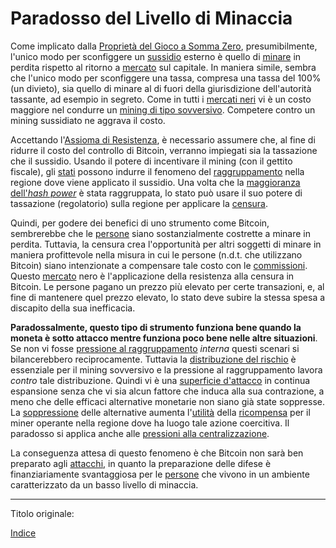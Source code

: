 # Paradosso del Livello di Minaccia



Come implicato dalla [Proprietà del Gioco a Somma Zero](ch032-zero-sum-property.md), presumibilmente, l'unico modo per sconfiggere un [sussidio](https://it.wikipedia.org/wiki/Sussidio) esterno è quello di [minare](ch101-glossary.md#centro-di-mining-mine) in perdita rispetto al ritorno a [mercato](ch101-glossary.md#mercato) sul capitale. In maniera simile, sembra che l'unico modo per sconfiggere una tassa, compresa una tassa del 100% (un divieto), sia quello di minare al di fuori della giurisdizione dell'autorità tassante, ad esempio in segreto. Come in tutti i [mercati neri](https://it.wikipedia.org/wiki/Mercato_nero) vi è un costo maggiore nel condurre un [mining di tipo sovversivo](https://www.theatlantic.com/magazine/archive/2017/09/big-in-venezuela/534177/). Competere contro un mining sussidiato ne aggrava il costo.

Accettando l'[Assioma di Resistenza](ch004-axiom-of-resistance.md), è necessario assumere che, al fine di ridurre il costo del controllo di Bitcoin, verranno impiegati sia la tassazione che il sussidio. Usando il potere di incentivare il mining (con il gettito fiscale), gli [stati](ch101-glossary.md#stato) possono indurre il fenomeno del [raggruppamento](ch101-glossary.md#raggruppamento-pooling) nella regione dove viene applicato il sussidio. Una volta che la [maggioranza dell'_hash power_](ch101-glossary.md#maggioranza-dellhash-power) è stata raggruppata, lo stato può usare il suo potere di tassazione (regolatorio) sulla regione per applicare la [censura](ch101-glossary.md#censura).

Quindi, per godere dei benefici di uno strumento come Bitcoin, sembrerebbe che le [persone](ch101-glossary.md#persona) siano sostanzialmente costrette a minare in perdita. Tuttavia, la censura crea l'opportunità per altri soggetti di minare in maniera profittevole nella misura in cui le persone (n.d.t. che utilizzano Bitcoin) siano intenzionate a compensare tale costo con le [commissioni](ch101-glossary.md#commissione-di-transazione-fee). Questo [mercato](ch101-glossary.md#mercato) nero è l'applicazione della resistenza alla censura in Bitcoin. Le persone pagano un prezzo più elevato per certe transazioni, e, al fine di mantenere quel prezzo elevato, lo stato deve subire la stessa spesa a discapito della sua inefficacia.

**Paradossalmente, questo tipo di strumento funziona bene quando la moneta è sotto attacco mentre funziona poco bene nelle altre situazioni**. Se non vi fosse [pressione al raggruppamento](ch039-pooling-pressure-risk.md) _interna_ questi scenari si bilancerebbero reciprocamente. Tuttavia la [distribuzione del rischio](ch016-risk-sharing-principle.md) è essenziale per il mining sovversivo e la pressione al raggruppamento lavora _contro_ tale distribuzione. Quindi vi è una [superficie d'attacco](https://it.wikipedia.org/wiki/Superficie_di_attacco) in continua espansione senza che vi sia alcun fattore che induca alla sua contrazione, a meno che delle efficaci alternative monetarie non siano già state soppresse. La [soppressione](https://en.wikipedia.org/wiki/Foreign_exchange_controls) delle alternative aumenta l'[utilità](ch101-glossary.md#utilità) della [ricompensa](ch101-glossary.md#ricompensa-reward) per il miner operante nella regione dove ha luogo tale azione coercitiva. Il paradosso si applica anche alle [pressioni alla centralizzazione](ch038-centralization-risk.md).

La conseguenza attesa di questo fenomeno è che Bitcoin non sarà ben preparato agli [attacchi](ch101-glossary.md#attacco), in quanto la preparazione delle difese è finanziariamente svantaggiosa per le [persone](ch101-glossary.md#persona) che vivono in un ambiente caratterizzato da un basso livello di minaccia.  

---

Titolo originale: 

[Indice](/README.md)




